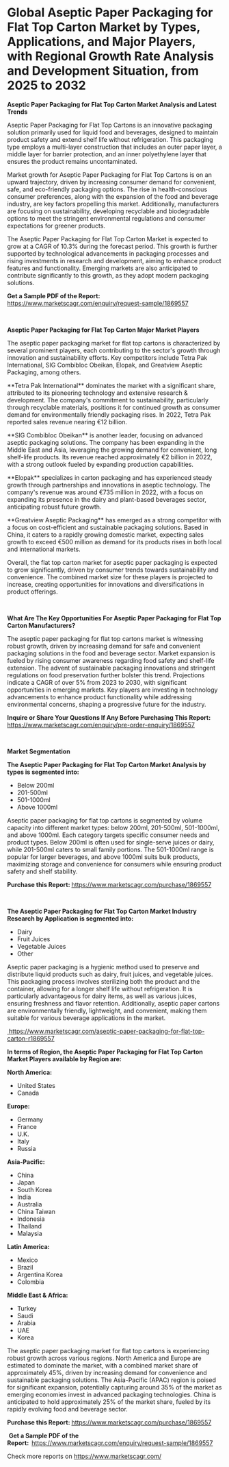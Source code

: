 <p><h1>Global Aseptic Paper Packaging for Flat Top Carton Market by Types, Applications, and Major Players, with Regional Growth Rate Analysis and Development Situation, from 2025 to 2032</h1></p><p><strong>Aseptic Paper Packaging for Flat Top Carton Market Analysis and Latest Trends</strong></p>
<p><p>Aseptic Paper Packaging for Flat Top Cartons is an innovative packaging solution primarily used for liquid food and beverages, designed to maintain product safety and extend shelf life without refrigeration. This packaging type employs a multi-layer construction that includes an outer paper layer, a middle layer for barrier protection, and an inner polyethylene layer that ensures the product remains uncontaminated. </p><p>Market growth for Aseptic Paper Packaging for Flat Top Cartons is on an upward trajectory, driven by increasing consumer demand for convenient, safe, and eco-friendly packaging options. The rise in health-conscious consumer preferences, along with the expansion of the food and beverage industry, are key factors propelling this market. Additionally, manufacturers are focusing on sustainability, developing recyclable and biodegradable options to meet the stringent environmental regulations and consumer expectations for greener products.</p><p>The Aseptic Paper Packaging for Flat Top Carton Market is expected to grow at a CAGR of 10.3% during the forecast period. This growth is further supported by technological advancements in packaging processes and rising investments in research and development, aiming to enhance product features and functionality. Emerging markets are also anticipated to contribute significantly to this growth, as they adopt modern packaging solutions.</p></p>
<p><strong>Get a Sample PDF of the Report:&nbsp;</strong> <a href="https://www.marketscagr.com/enquiry/request-sample/1869557?utm_campaign=2936&utm_medium=2&utm_source=Github&utm_content=ia&utm_term=03042025&utm_id=aseptic-paper-packaging-for-flat-top-carton">https://www.marketscagr.com/enquiry/request-sample/1869557</a></p>
<p>&nbsp;</p>
<p><strong>Aseptic Paper Packaging for Flat Top Carton Major Market Players</strong></p>
<p><p>The aseptic paper packaging market for flat top cartons is characterized by several prominent players, each contributing to the sector's growth through innovation and sustainability efforts. Key competitors include Tetra Pak International, SIG Combibloc Obeikan, Elopak, and Greatview Aseptic Packaging, among others.</p><p>**Tetra Pak International** dominates the market with a significant share, attributed to its pioneering technology and extensive research & development. The company's commitment to sustainability, particularly through recyclable materials, positions it for continued growth as consumer demand for environmentally friendly packaging rises. In 2022, Tetra Pak reported sales revenue nearing €12 billion.</p><p>**SIG Combibloc Obeikan** is another leader, focusing on advanced aseptic packaging solutions. The company has been expanding in the Middle East and Asia, leveraging the growing demand for convenient, long shelf-life products. Its revenue reached approximately €2 billion in 2022, with a strong outlook fueled by expanding production capabilities.</p><p>**Elopak** specializes in carton packaging and has experienced steady growth through partnerships and innovations in aseptic technology. The company's revenue was around €735 million in 2022, with a focus on expanding its presence in the dairy and plant-based beverages sector, anticipating robust future growth.</p><p>**Greatview Aseptic Packaging** has emerged as a strong competitor with a focus on cost-efficient and sustainable packaging solutions. Based in China, it caters to a rapidly growing domestic market, expecting sales growth to exceed €500 million as demand for its products rises in both local and international markets.</p><p>Overall, the flat top carton market for aseptic paper packaging is expected to grow significantly, driven by consumer trends towards sustainability and convenience. The combined market size for these players is projected to increase, creating opportunities for innovations and diversifications in product offerings.</p></p>
<p>&nbsp;</p>
<p><strong>What Are The Key Opportunities For Aseptic Paper Packaging for Flat Top Carton Manufacturers?</strong></p>
<p><p>The aseptic paper packaging for flat top cartons market is witnessing robust growth, driven by increasing demand for safe and convenient packaging solutions in the food and beverage sector. Market expansion is fueled by rising consumer awareness regarding food safety and shelf-life extension. The advent of sustainable packaging innovations and stringent regulations on food preservation further bolster this trend. Projections indicate a CAGR of over 5% from 2023 to 2030, with significant opportunities in emerging markets. Key players are investing in technology advancements to enhance product functionality while addressing environmental concerns, shaping a progressive future for the industry.</p></p>
<p><strong>Inquire or Share Your Questions If Any Before Purchasing This Report:</strong> <a href="https://www.marketscagr.com/enquiry/pre-order-enquiry/1869557?utm_campaign=2936&utm_medium=2&utm_source=Github&utm_content=ia&utm_term=03042025&utm_id=aseptic-paper-packaging-for-flat-top-carton">https://www.marketscagr.com/enquiry/pre-order-enquiry/1869557</a></p>
<p>&nbsp;</p>
<p><strong>Market Segmentation</strong></p>
<p><strong>The Aseptic Paper Packaging for Flat Top Carton Market Analysis by types is segmented into:</strong></p>
<p><ul><li>Below 200ml</li><li>201-500ml</li><li>501-1000ml</li><li>Above 1000ml</li></ul></p>
<p><p>Aseptic paper packaging for flat top cartons is segmented by volume capacity into different market types: below 200ml, 201-500ml, 501-1000ml, and above 1000ml. Each category targets specific consumer needs and product types. Below 200ml is often used for single-serve juices or dairy, while 201-500ml caters to small family portions. The 501-1000ml range is popular for larger beverages, and above 1000ml suits bulk products, maximizing storage and convenience for consumers while ensuring product safety and shelf stability.</p></p>
<p><strong>Purchase this Report:&nbsp;</strong><a href="https://www.marketscagr.com/purchase/1869557?utm_campaign=2936&utm_medium=2&utm_source=Github&utm_content=ia&utm_term=03042025&utm_id=aseptic-paper-packaging-for-flat-top-carton">https://www.marketscagr.com/purchase/1869557</a></p>
<p>&nbsp;</p>
<p><strong>The Aseptic Paper Packaging for Flat Top Carton Market Industry Research by Application is segmented into:</strong></p>
<p><ul><li>Dairy</li><li>Fruit Juices</li><li>Vegetable Juices</li><li>Other</li></ul></p>
<p><p>Aseptic paper packaging is a hygienic method used to preserve and distribute liquid products such as dairy, fruit juices, and vegetable juices. This packaging process involves sterilizing both the product and the container, allowing for a longer shelf life without refrigeration. It is particularly advantageous for dairy items, as well as various juices, ensuring freshness and flavor retention. Additionally, aseptic paper cartons are environmentally friendly, lightweight, and convenient, making them suitable for various beverage applications in the market.</p></p>
<p><a href="https://www.marketscagr.com/aseptic-paper-packaging-for-flat-top-carton-r1869557?utm_campaign=2936&utm_medium=2&utm_source=Github&utm_content=ia&utm_term=03042025&utm_id=aseptic-paper-packaging-for-flat-top-carton">&nbsp;https://www.marketscagr.com/aseptic-paper-packaging-for-flat-top-carton-r1869557</a></p>
<p><strong>In terms of Region, the Aseptic Paper Packaging for Flat Top Carton Market Players available by Region are:</strong></p>
<p>
    <p> <strong> North America: </strong>
        <ul>
            <li>United States</li>
            <li>Canada</li>
        </ul>
        </p> 
    <p> <strong> Europe: </strong>
        <ul>
            <li>Germany</li>
            <li>France</li>
            <li>U.K.</li>
            <li>Italy</li>
            <li>Russia</li>
        </ul>
        </p> 
    <p> <strong> Asia-Pacific: </strong>
        <ul>
            <li>China</li>
            <li>Japan</li>
            <li>South Korea</li>
            <li>India</li>
            <li>Australia</li>
            <li>China Taiwan</li>
            <li>Indonesia</li>
            <li>Thailand</li>
            <li>Malaysia</li>
        </ul>
        </p> 
    <p> <strong> Latin America: </strong>
        <ul>
            <li>Mexico</li>
            <li>Brazil</li>
            <li>Argentina Korea</li>
            <li>Colombia</li>
        </ul>
        </p> 
    <p> <strong> Middle East & Africa: </strong>
        <ul>
            <li>Turkey</li>
            <li>Saudi</li>
            <li>Arabia</li>
            <li>UAE</li>
            <li>Korea</li>
        </ul>
    </p>
    </p>
<p><p>The aseptic paper packaging market for flat top cartons is experiencing robust growth across various regions. North America and Europe are estimated to dominate the market, with a combined market share of approximately 45%, driven by increasing demand for convenience and sustainable packaging solutions. The Asia-Pacific (APAC) region is poised for significant expansion, potentially capturing around 35% of the market as emerging economies invest in advanced packaging technologies. China is anticipated to hold approximately 25% of the market share, fueled by its rapidly evolving food and beverage sector.</p></p>
<p><strong>Purchase this Report: </strong><a href="https://www.marketscagr.com/purchase/1869557?utm_campaign=2936&utm_medium=2&utm_source=Github&utm_content=ia&utm_term=03042025&utm_id=aseptic-paper-packaging-for-flat-top-carton">https://www.marketscagr.com/purchase/1869557</a></p>
<p>&nbsp;<strong>Get a Sample PDF of the Report:&nbsp;&nbsp;</strong><a href="https://www.marketscagr.com/enquiry/request-sample/1869557?utm_campaign=2936&utm_medium=2&utm_source=Github&utm_content=ia&utm_term=03042025&utm_id=aseptic-paper-packaging-for-flat-top-carton">https://www.marketscagr.com/enquiry/request-sample/1869557</a></p>
<p><strong></strong></p>
<p>Check more reports on <a href="https://www.marketscagr.com/?utm_campaign=2936&utm_medium=2&utm_source=Github&utm_content=ia&utm_term=03042025&utm_id=aseptic-paper-packaging-for-flat-top-carton">https://www.marketscagr.com/</a></p>